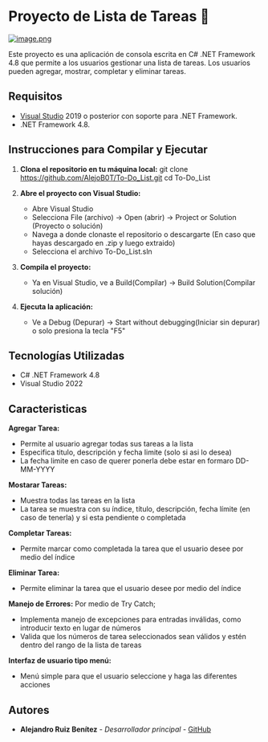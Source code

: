 # Proyecto de Lista de Tareas 📓

[![image.png](https://i.postimg.cc/LXkPpTtn/image.png)](https://postimg.cc/zbBvwTPr)

Este proyecto es una aplicación de consola escrita en C# .NET Framework 4.8 que permite a los usuarios gestionar una lista de tareas. Los usuarios pueden agregar, mostrar, completar y eliminar tareas.

## Requisitos

- [Visual Studio](https://visualstudio.microsoft.com/) 2019 o posterior con soporte para .NET Framework. 
- .NET Framework 4.8.

## Instrucciones para Compilar y Ejecutar

1. **Clona el repositorio en tu máquina local:**
   git clone https://github.com/AlejoB0T/To-Do_List.git
   cd To-Do_List

2. **Abre el proyecto con Visual Studio:**
   - Abre Visual Studio
   - Selecciona File (archivo) -> Open (abrir) -> Project or Solution (Proyecto o solución)
   - Navega a donde clonaste el repositorio o descargarte (En caso que hayas descargado en .zip y luego extraido)
   - Selecciona el archivo To-Do_List.sln

3. **Compila el proyecto:**
   - Ya en Visual Studio, ve a Build(Compilar) -> Build Solution(Compilar solución)

4. **Ejecuta la aplicación:**
   - Ve a Debug (Depurar) -> Start without debugging(Iniciar sin depurar) o solo presiona la tecla "F5"

## Tecnologías Utilizadas

- C# .NET Framework 4.8
- Visual Studio 2022

## Caracteristicas

**Agregar Tarea:**
 - Permite al usuario agregar todas sus tareas a la lista
 - Especifica titulo, descripción y fecha limite (solo si asi lo desea)
 - La fecha limite en caso de querer ponerla debe estar en formaro DD-MM-YYYY

**Mostarar Tareas:**
- Muestra todas las tareas en la lista
- La tarea se muestra con su índice, título, descripción, fecha límite (en caso de tenerla) y si esta pendiente o completada

**Completar Tareas:**
- Permite marcar como completada la tarea que el usuario desee por medio del índice

**Eliminar Tarea:**
- Permite eliminar la tarea que el usuario desee por medio del índice

**Manejo de Errores:**
Por medio de Try Catch;
- Implementa manejo de excepciones para entradas inválidas, como introducir texto en lugar de números
- Valida que los números de tarea seleccionados sean válidos y estén dentro del rango de la lista de tareas

**Interfaz de usuario tipo menú:**
- Menú simple para que el usuario seleccione y haga las diferentes acciones

## Autores
- **Alejandro Ruiz Benítez** - *Desarrollador principal* - [GitHub](https://github.com/AlejoB0T)
